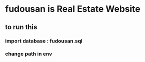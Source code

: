 # fudousan is Real Estate Website

## to run this 
### import database : fudousan.sql
### change path in env
